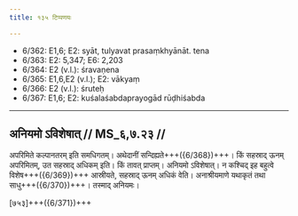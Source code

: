 ```yaml
---
title: १३५ टिप्पणयः

---
```

- 6/362: E1,6; E2: syāt, tulyavat prasaṃkhyānāt. tena
- 6/363: E2: 5,347; E6: 2,203
- 6/364: E2 (v.l.): śravaṇena
- 6/365: E1,6,E2 (v.l.); E2: vākyaṃ
- 6/366: E2 (v.l.): śruteḥ
- 6/367: E1,6; E2: kuśalaśabdaprayogād rūḍhiśabda

____________________________________________


## अनियमो ऽविशेषात् // MS_६,७.२३ //

अपरिमिते कल्पानतरम् इति समधिगतम्। अथेदानीं सन्दिह्यते+++({6/368})+++। किं सहस्राद् ऊनम् अपरिमितम्, उत सहस्राद् अधिकम् इति। किं तावत् प्राप्तम्। अनियमो ऽविशेषात्। न कश्चिद् इह बहुत्वे विशेष+++({6/369})+++ आस्रीयते, सहस्राद् ऊनम् अधिकं वेति। अनाश्रीयमाणे यथाकृतं तथा साधु+++({6/370})+++। तस्माद् अनियमः।

[७५३]+++({6/371})+++